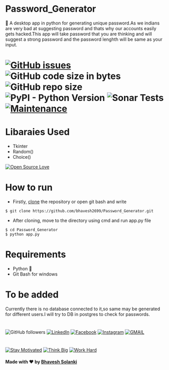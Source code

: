 # Password_Generator 
🔐 A desktop app in python for generating unique password.As we indians are very bad at suggesting password and thats why our accounts easily gets hacked.This app will take password that you are thinking and will suggest a strong password and the password lenghth will be same as your input.
# [![GitHub issues](https://img.shields.io/github/issues/bhavesh2699/Password_Generator)](https://github.com/bhavesh2699/Password_Generator/issues) ![GitHub code size in bytes](https://img.shields.io/github/languages/code-size/bhavesh2699/Password_Generator) ![GitHub repo size](https://img.shields.io/github/repo-size/bhavesh2699/Password_Generator) ![PyPI - Python Version](https://img.shields.io/pypi/pyversions/Django)  ![Sonar Tests](https://img.shields.io/sonar/tests/org.ow2.petals:petals-se-ase?compact_message&failed_label=failed&passed_label=passed&server=http%3A%2F%2Fsonar.petalslink.com&skipped_label=skipped&sonarVersion=4.2)  [![Maintenance](https://img.shields.io/maintenance/yes/2019.svg?logo=npm&style=social)](https://github.com/bhavesh2699)
 

# Libaraies Used
- Tkinter
- Random()
- Choice()

[![Open Source Love](https://badges.frapsoft.com/os/v1/open-source.svg?v=103)](https://github.com/bhavesh2699)

# How to run 
- Firstly, [clone](https://github.com/bhavesh2699/Password_Generator) the repository or open git bash and write
```
$ git clone https://github.com/bhavesh2699/Password_Generator.git
```
- After cloning, move to the directory using cmd and run app.py file
```
$ cd Password_Generator
$ python app.py
```
# Requirements
- Python 🐍
- Git Bash for windows

# To be added
Currently there is no database connected to it,so same may be generated for different users.I will try to DB in postgres to check for passwords.
#
![GitHub followers](https://img.shields.io/github/followers/bhavesh2699?style=social)  [![LinkedIn](https://img.shields.io/static/v1.svg?label=connect&message=@bhavesh2699&color=success&logo=linkedin&style=flat&logoColor=white&colorA=blue)](https://www.linkedin.com/in/bhavesh-solanki-02884717a) [![Facebook](https://img.shields.io/static/v1.svg?label=follow&message=@bhavesh.solanki&color=9cf&logo=facebook&style=flat&logoColor=white&colorA=informational)](https://www.facebook.com/bhavesh.solanki.3781995) [![Instagram](https://img.shields.io/static/v1.svg?label=follow&message=@bhavesh26.dj&color=grey&logo=instagram&style=flat&logoColor=white&colorA=critical)](https://www.instagram.com/bhavesh26.dj/)  [![GMAIL](https://img.shields.io/static/v1.svg?label=send&message=bs1852985@gmail.com&color=red&logo=gmail&style=social)](https://www.github.com/bhavesh2699)
#
[![Stay Motivated](https://img.shields.io/badge/Stay-Motivated-teal.svg?style=for-the-badge)](https://github.com/bhavesh2699) [![Think Big](https://img.shields.io/badge/Think-Big-orange.svg?style=for-the-badge)](https://github.com/bhavesh2699) [![Work Hard](https://img.shields.io/badge/Work-Hard-blue.svg?style=for-the-badge)](https://github.com/bhavesh2699) 

#### Made with :heart: by [Bhavesh Solanki](https://www.linkedin.com/in/bhavesh-solanki-02884717a)
